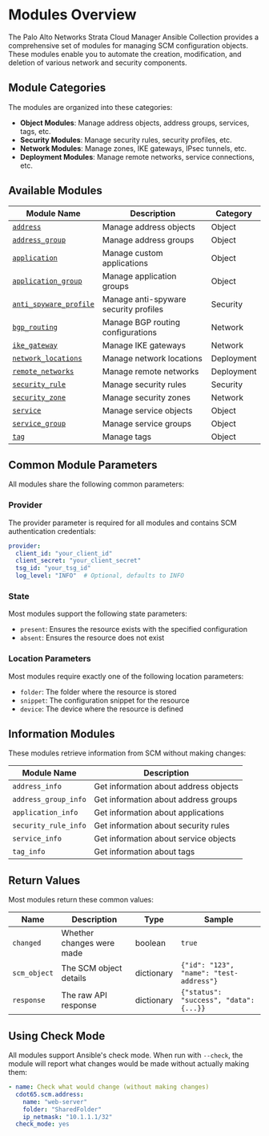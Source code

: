 # Modules Overview

The Palo Alto Networks Strata Cloud Manager Ansible Collection provides a comprehensive set of modules for managing SCM configuration objects. These modules enable you to automate the creation, modification, and deletion of various network and security components.

## Module Categories

The modules are organized into these categories:

- **Object Modules**: Manage address objects, address groups, services, tags, etc.
- **Security Modules**: Manage security rules, security profiles, etc.
- **Network Modules**: Manage zones, IKE gateways, IPsec tunnels, etc.
- **Deployment Modules**: Manage remote networks, service connections, etc.

## Available Modules

| Module Name | Description | Category |
|-------------|-------------|----------|
| [`address`](address.md) | Manage address objects | Object |
| [`address_group`](address_group.md) | Manage address groups | Object |
| [`application`](application.md) | Manage custom applications | Object |
| [`application_group`](application_group.md) | Manage application groups | Object | 
| [`anti_spyware_profile`](anti_spyware_profile.md) | Manage anti-spyware security profiles | Security |
| [`bgp_routing`](bgp_routing.md) | Manage BGP routing configurations | Network |
| [`ike_gateway`](ike_gateway.md) | Manage IKE gateways | Network |
| [`network_locations`](network_locations.md) | Manage network locations | Deployment |
| [`remote_networks`](remote_networks.md) | Manage remote networks | Deployment |
| [`security_rule`](security_rule.md) | Manage security rules | Security |
| [`security_zone`](security_zone.md) | Manage security zones | Network |
| [`service`](service.md) | Manage service objects | Object |
| [`service_group`](service_group.md) | Manage service groups | Object |
| [`tag`](tag.md) | Manage tags | Object |

## Common Module Parameters

All modules share the following common parameters:

### Provider

The provider parameter is required for all modules and contains SCM authentication credentials:

```yaml
provider:
  client_id: "your_client_id"
  client_secret: "your_client_secret"
  tsg_id: "your_tsg_id"
  log_level: "INFO"  # Optional, defaults to INFO
```

### State

Most modules support the following state parameters:

- `present`: Ensures the resource exists with the specified configuration
- `absent`: Ensures the resource does not exist

### Location Parameters

Most modules require exactly one of the following location parameters:

- `folder`: The folder where the resource is stored
- `snippet`: The configuration snippet for the resource
- `device`: The device where the resource is defined

## Information Modules

These modules retrieve information from SCM without making changes:

| Module Name | Description |
|-------------|-------------|
| `address_info` | Get information about address objects |
| `address_group_info` | Get information about address groups |
| `application_info` | Get information about applications |
| `security_rule_info` | Get information about security rules |
| `service_info` | Get information about service objects |
| `tag_info` | Get information about tags |

## Return Values

Most modules return these common values:

| Name | Description | Type | Sample |
|------|-------------|------|--------|
| `changed` | Whether changes were made | boolean | `true` |
| `scm_object` | The SCM object details | dictionary | `{"id": "123", "name": "test-address"}` |
| `response` | The raw API response | dictionary | `{"status": "success", "data": {...}}` |

## Using Check Mode

All modules support Ansible's check mode. When run with `--check`, the module will report what changes would be made without actually making them:

```yaml
- name: Check what would change (without making changes)
  cdot65.scm.address:
    name: "web-server"
    folder: "SharedFolder"
    ip_netmask: "10.1.1.1/32"
  check_mode: yes
```
